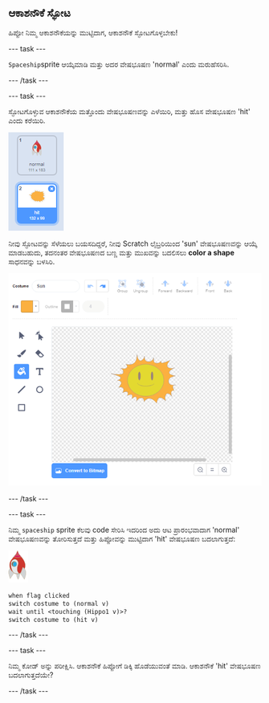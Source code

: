 ## ಆಕಾಶನೌಕೆ ಸ್ಫೋಟ

ಹಿಪ್ಪೋ ನಿಮ್ಮ ಆಕಾಶನೌಕೆಯನ್ನು ಮುಟ್ಟಿದಾಗ, ಆಕಾಶನೌಕೆ ಸ್ಫೋಟಗೊಳ್ಳಬೇಕು!

--- task ---

`Spaceship`sprite ಆಯ್ಕೆಮಾಡಿ ಮತ್ತು ಅದರ ವೇಷಭೂಷಣ 'normal' ಎಂದು ಮರುಹೆಸರಿಸಿ.

--- /task ---

--- task ---

ಸ್ಫೋಟಗೊಳ್ಳುವ ಆಕಾಶನೌಕೆಯ ಮತ್ತೊಂದು ವೇಷಭೂಷಣವನ್ನು ಎಳೆಯಿರಿ, ಮತ್ತು ಹೊಸ ವೇಷಭೂಷಣ 'hit' ಎಂದು ಕರೆಯಿರಿ.

![screenshot](images/invaders-spaceship-costumes.png)

ನೀವು ಸ್ಫೋಟವನ್ನು ಸೆಳೆಯಲು ಬಯಸದಿದ್ದರೆ, ನೀವು Scratch ಲೈಬ್ರರಿಯಿಂದ 'sun' ವೇಷಭೂಷಣವನ್ನು ಆಯ್ಕೆ ಮಾಡಬಹುದು, ತದನಂತರ ವೇಷಭೂಷಣದ ಬಣ್ಣ ಮತ್ತು ಮುಖವನ್ನು ಬದಲಿಸಲು **color a shape** ಸಾಧನವನ್ನು ಬಳಸಿರಿ.

![screenshot](images/invaders-sun.png)

--- /task ---

--- task ---

ನಿಮ್ಮ `spaceship` sprite ಕೆಲವು code ಸೇರಿಸಿ ಇದರಿಂದ ಅದು ಆಟ ಪ್ರಾರಂಭವಾದಾಗ 'normal' ವೇಷಭೂಷಣವನ್ನು ತೋರಿಸುತ್ತದೆ ಮತ್ತು ಹಿಪ್ಪೋವನ್ನು ಮುಟ್ಟಿದಾಗ 'hit' ವೇಷಭೂಷಣ ಬದಲಾಗುತ್ತದೆ:

![rocket sprite](images/rocket-sprite.png)

```blocks3
when flag clicked
switch costume to (normal v)
wait until <touching (Hippo1 v)>?
switch costume to (hit v)
```

--- /task ---

--- task ---

ನಿಮ್ಮ ಕೋಡ್ ಅನ್ನು ಪರೀಕ್ಷಿಸಿ. ಆಕಾಶನೌಕೆ ಹಿಪ್ಪೋಗೆ ಡಿಕ್ಕಿ ಹೊಡೆಯುವಂತೆ ಮಾಡಿ. ಆಕಾಶನೌಕೆ 'hit' ವೇಷಭೂಷಣ ಬದಲಾಗುತ್ತದೆಯೇ?

--- /task ---